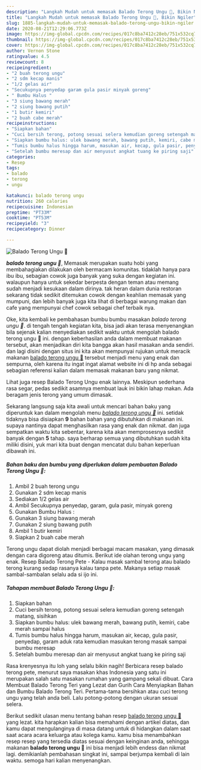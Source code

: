```yaml
---
description: "Langkah Mudah untuk memasak Balado Terong Ungu 🍆, Bikin Ngiler"
title: "Langkah Mudah untuk memasak Balado Terong Ungu 🍆, Bikin Ngiler"
slug: 1885-langkah-mudah-untuk-memasak-balado-terong-ungu-bikin-ngiler
date: 2020-08-21T12:29:06.773Z
image: https://img-global.cpcdn.com/recipes/017c8ba7412c28eb/751x532cq70/balado-terong-ungu-🍆-foto-resep-utama.jpg
thumbnail: https://img-global.cpcdn.com/recipes/017c8ba7412c28eb/751x532cq70/balado-terong-ungu-🍆-foto-resep-utama.jpg
cover: https://img-global.cpcdn.com/recipes/017c8ba7412c28eb/751x532cq70/balado-terong-ungu-🍆-foto-resep-utama.jpg
author: Vernon Stone
ratingvalue: 4.5
reviewcount: 8
recipeingredient:
- "2 buah terong ungu"
- "2 sdm kecap manis"
- "1/2 gelas air"
- "Secukupnya penyedap garam gula pasir minyak goreng"
- " Bumbu Halus "
- "3 siung bawang merah"
- "2 siung bawang putih"
- "1 butir kemiri"
- "2 buah cabe merah"
recipeinstructions:
- "Siapkan bahan"
- "Cuci bersih terong, potong sesuai selera kemudian goreng setengah matang, sisihkan"
- "Siapkan bumbu halus: ulek bawang merah, bawang putih, kemiri, cabe merah sampai halus"
- "Tumis bumbu halus hingga harum, masukan air, kecap, gula pasir, penyedap, garam aduk rata kemudian masukan terong masak sampai bumbu meresap"
- "Setelah bumbu meresap dan air menyusut angkat tuang ke piring saji"
categories:
- Resep
tags:
- balado
- terong
- ungu

katakunci: balado terong ungu 
nutrition: 260 calories
recipecuisine: Indonesian
preptime: "PT33M"
cooktime: "PT53M"
recipeyield: "3"
recipecategory: Dinner

---
```



![Balado Terong Ungu 🍆](https://img-global.cpcdn.com/recipes/017c8ba7412c28eb/751x532cq70/balado-terong-ungu-🍆-foto-resep-utama.jpg)

<b><i>balado terong ungu 🍆</i></b>, Memasak merupakan suatu hobi yang membahagiakan dilakukan oleh bermacam komunitas. tidaklah hanya para ibu ibu, sebagian cowok juga banyak yang suka dengan kegiatan ini. walaupun hanya untuk sekedar berpesta dengan teman atau memang sudah menjadi kesukaan dalam dirinya. tak heran dalam dunia restoran sekarang tidak sedikit ditemukan cowok dengan keahlian memasak yang mumpuni, dan lebih banyak juga kita lihat di berbagai warung makan dan cafe yang mempunyai chef cowok sebagai chef terbaik nya.

Oke, kita kembali ke pembahasan bumbu bumbu masakan <i>balado terong ungu 🍆</i>. di tengah tengah kegiatan kita, bisa jadi akan terasa menyenangkan bila sejenak kalian menyediakan sedikit waktu untuk mengolah balado terong ungu 🍆 ini. dengan keberhasilan anda dalam membuat makanan tersebut, akan menjadikan diri kita bangga akan hasil masakan anda sendiri. dan lagi disini dengan situs ini kita akan mempunyai rujukan untuk meracik makanan <u>balado terong ungu 🍆</u> tersebut menjadi menu yang enak dan sempurna, oleh karena itu ingat ingat alamat website ini di hp anda sebagai sebagian referensi kalian dalam memasak makanan baru yang nikmat.

Lihat juga resep Balado Terong Ungu enak lainnya. Meskipun sederhana rasa segar, pedas sedikit asamnya membuat lauk ini bikin lahap makan. Ada beragam jenis terong yang umum dimasak.


Sekarang langsung saja kita awali untuk mencari bahan baku yang diperuntuk kan dalam mengolah menu <u><i>balado terong ungu 🍆</i></u> ini. setidak tidaknya bisa disiapkan <b>9</b> bahan bahan yang dibutuhkan di makanan ini. supaya nantinya dapat menghasilkan rasa yang enak dan nikmat. dan juga sempatkan waktu kita sebentar, karena kita akan memprosesnya sedikit banyak dengan <b>5</b> tahap. saya berharap semua yang dibutuhkan sudah kita miliki disini, yuk mari kita buat dengan mencatat dulu bahan keperluan dibawah ini.

<!--inarticleads1-->

##### Bahan baku dan bumbu yang diperlukan dalam pembuatan Balado Terong Ungu 🍆:

1. Ambil 2 buah terong ungu
1. Gunakan 2 sdm kecap manis
1. Sediakan 1/2 gelas air
1. Ambil Secukupnya penyedap, garam, gula pasir, minyak goreng
1. Gunakan  Bumbu Halus :
1. Gunakan 3 siung bawang merah
1. Gunakan 2 siung bawang putih
1. Ambil 1 butir kemiri
1. Siapkan 2 buah cabe merah


Terong ungu dapat diolah menjadi berbagai macam masakan, yang dimasak dengan cara digoreng atau ditumis. Berikut ide olahan terong ungu yang enak. Resep Balado Terong Pete - Kalau masak sambal terong atau balado terong kurang sedap rasanya kalau tanpa pete. Makanya setiap masak sambal-sambalan selalu ada si ijo ini. 

<!--inarticleads2-->

##### Tahapan membuat Balado Terong Ungu 🍆:

1. Siapkan bahan
1. Cuci bersih terong, potong sesuai selera kemudian goreng setengah matang, sisihkan
1. Siapkan bumbu halus: ulek bawang merah, bawang putih, kemiri, cabe merah sampai halus
1. Tumis bumbu halus hingga harum, masukan air, kecap, gula pasir, penyedap, garam aduk rata kemudian masukan terong masak sampai bumbu meresap
1. Setelah bumbu meresap dan air menyusut angkat tuang ke piring saji


Rasa krenyesnya itu loh yang selalu bikin nagih! Berbicara resep balado terong pete, menurut saya masakan khas Indonesia yang satu ini merupakan salah satu masakan rumahan yang gampang sekali dibuat. Cara Membuat Balado Terong Teri yang Lezat dan Gurih Cara Menyiapkan Bahan dan Bumbu Balado Terong Teri. Pertama-tama bersihkan atau cuci terong ungu yang telah anda beli. Lalu potong-potong dengan ukuran sesuai selera. 

Berikut sedikit ulasan menu tentang bahan resep <u>balado terong ungu 🍆</u> yang lezat. kita harapkan kalian bisa memahami dengan artikel diatas, dan kamu dapat mengulanginya di masa datang untuk di hidangkan dalam saat saat acara acara keluarga atau kolega kamu. kamu bisa menambahkan resep resep yang tersedia diatas sesuai dengan keinginan anda, sehingga makanan <b>balado terong ungu 🍆</b> ini bisa menjadi lebih endess dan nikmat lagi. demikianlah pembahasan singkat ini, sampai berjumpa kembali di lain waktu. semoga hari kalian menyenangkan.
